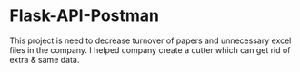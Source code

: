# Flask-API-Postman
This project is need to decrease turnover of papers and unnecessary excel files in the company. I helped company create a cutter which can get rid of extra &amp; same data. 
